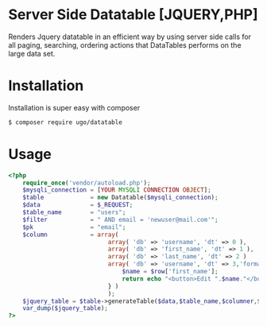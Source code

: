 # Server Side Datatable [JQUERY,PHP]
Renders Jquery datatable in an efficient way by using server side calls for all paging, searching, ordering actions that DataTables performs on the large data set.

# Installation
Installation is super easy with composer

```sh
$ composer require ugo/datatable
```

# Usage

```php
<?php
    require_once('vendor/autoload.php');
    $mysqli_connection = [YOUR MYSQLI CONNECTION OBJECT];
    $table             = new Datatable($mysqli_connection);
    $data              = $_REQUEST;
    $table_name        = "users";
    $filter            = " AND email = 'newuser@mail.com'";
    $pk                = "email";
    $column            = array(
                            array( 'db' => 'username', 'dt' => 0 ),
                            array( 'db' => 'first_name', 'dt' => 1 ),
                            array( 'db' => 'last_name', 'dt' => 2 )
                            array( 'db' => 'username', 'dt' => 3,'formatter'=>function($d,$row){
                                $name = $row['first_name'];
                                return echo "<button>Edit ".$name."</button>";
                            } )
                            );
    $jquery_table = $table->generateTable($data,$table_name,$columner,$filter,$pk);
    var_dump($jquery_table);
?>
```



